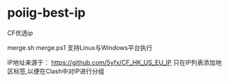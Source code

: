 # poiig-best-ip
CF优选ip

merge.sh merge.ps1 支持Linux与Windows平台执行

IP地址来源于：
https://github.com/5yfx/CF_HK_US_EU_IP
只在IP列表添加地区标签,以便在Clash中对IP进行分组